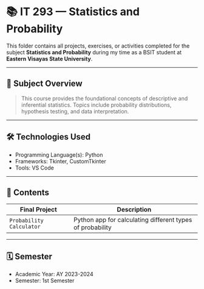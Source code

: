 # 📚 IT 293 — Statistics and Probability

This folder contains all projects, exercises, or activities completed for the subject **Statistics and Probability** during my time as a BSIT student at **Eastern Visayas State University**.

---

## 🧠 Subject Overview

> This course provides the foundational concepts of descriptive and inferential statistics. Topics include probability distributions, hypothesis testing, and data interpretation.

---

## 🛠️ Technologies Used

- Programming Language(s): Python
- Frameworks: Tkinter, CustomTkinter
- Tools: VS Code

---

## 📂 Contents

| **Final Project**           | **Description**                                           |
|-----------------------------|-----------------------------------------------------------|
| `Probability Calculator`    | Python app for calculating different types of probability |

---

## 🗓️ Semester

- Academic Year: AY 2023-2024  
- Semester: 1st Semester
